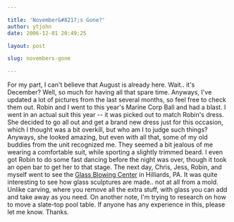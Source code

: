 ```yaml
---

title: 'November&#8217;s Gone?'
author: ytjohn
date: 2006-12-01 20:49:25

layout: post

slug: novembers-gone

---
```

For my part, I can't believe that August is already here.  Wait.. it's December?  Well, so much for having all that spare time.
Anyways, I've updated a lot of pictures from the last several months, so feel free to check them out.
Robin and I went to this year's Marine Corp Ball and had a blast. I went in an actual suit this year -- it was picked out to match Robin's dress.  She decided to go all out and get a brand new dress just for this occasion, which I thought was a bit overkill, but who am I to judge such things? Anyways, she looked amazing, but even with all that, some of my old buddies from the unit recognized me.  They seemed a bit jealous of me wearing a comfortable suit, while sporting a slightly trimmed beard.  I even got Robin to do some fast dancing before the night was over, though it took an open bar to get her to that stage.
The next day, Chris, Jess, Robin, and myself went to see the <a href="http://www.glass123.com/">Glass Blowing Center</a> in Hilliards, PA.  It was quite interesting to see how glass sculptures are made.. not at all from a mold.  Unlike carving, where you remove all the extra stuff, with glass you can add and take away as you need.
On another note, I'm trying to research on how to move a slate-top pool table.  If anyone has any experience in this, please let me know.  Thanks.
